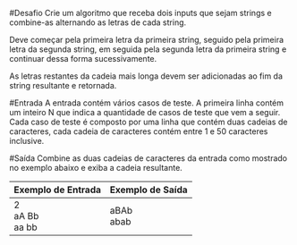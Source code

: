#Desafio
Crie um algoritmo que receba dois inputs que sejam strings e combine-as alternando as letras de cada string.

Deve começar pela primeira letra da primeira string, seguido pela primeira letra da segunda string, em seguida pela segunda letra da primeira string e continuar dessa forma sucessivamente.

As letras restantes da cadeia mais longa devem ser adicionadas ao fim da string resultante e retornada.

#Entrada
A entrada contém vários casos de teste. A primeira linha contém um inteiro N que indica a quantidade de casos de teste que vem a seguir. Cada caso de teste é composto por uma linha que contém duas cadeias de caracteres, cada cadeia de caracteres contém entre 1 e 50 caracteres inclusive.

#Saída
Combine as duas cadeias de caracteres da entrada como mostrado no exemplo abaixo e exiba a cadeia resultante.

| Exemplo de Entrada  | Exemplo de Saída  |
|---|---|
| 2<br />aA Bb<br />aa bb  | aBAb<br />abab<br />  |
